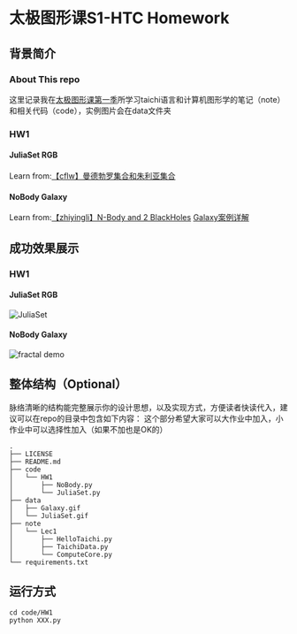 # 太极图形课S1-HTC Homework
## 背景简介

### About This repo

这里记录我在[太极图形课第一季](https://www.bilibili.com/video/BV1aL4y1a7pv?p=11)所学习taichi语言和计算机图形学的笔记（note）和相关代码（code），实例图片会在data文件夹

### HW1

#### JuliaSet RGB

Learn from:[【cflw】曼德勃罗集合和朱利亚集合](https://forum.taichi.graphics/t/topic/1742)



#### NoBody Galaxy

Learn from:[【zhiyingli】N-Body and 2 BlackHoles](https://forum.taichi.graphics/t/1-n-body-and-2-blackholes/1769)	[Galaxy案例详解](https://www.bilibili.com/video/BV1aL4y1a7pv?p=11)



## 成功效果展示
### HW1

#### JuliaSet RGB

![JuliaSet](.\data\JuliaSet.gif)

#### NoBody Galaxy

![fractal demo](./data/Galaxy.gif)
## 整体结构（Optional）
脉络清晰的结构能完整展示你的设计思想，以及实现方式，方便读者快读代入，建议可以在repo的目录中包含如下内容：
这个部分希望大家可以大作业中加入，小作业中可以选择性加入（如果不加也是OK的）
```shell
.
├── LICENSE
├── README.md
├── code
│   └── HW1
│       ├── NoBody.py
│       └── JuliaSet.py
├── data
│   ├── Galaxy.gif
│   └── JuliaSet.gif
├── note
│   └── Lec1
│       ├── HelloTaichi.py
│       ├── TaichiData.py
│       └── ComputeCore.py
└── requirements.txt

```

## 运行方式
```shell
cd code/HW1
python XXX.py 
```

